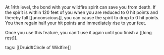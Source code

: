 At 14th level, the bond with your wildfire spirit can save you from death. If the spirit is within 120 feet of you when you are reduced to 0 hit points and thereby fall [[unconscious]], you can cause the spirit to drop to 0 hit points. You then regain half your hit points and immediately rise to your feet.

Once you use this feature, you can't use it again until you finish a [[long rest]].

tags: [[Druid#Circle of Wildfire]]